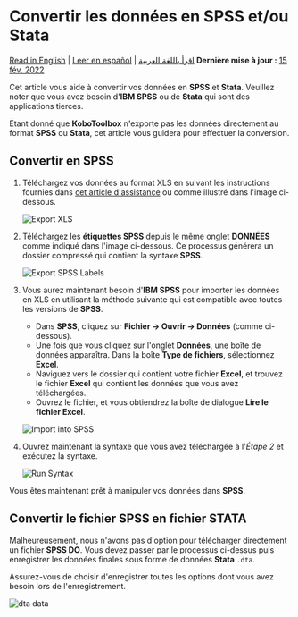 # Convertir les données en SPSS et/ou Stata
<a href="../converting_to_spss_and_stata.html">Read in English</a> | <a href="../es/converting_to_spss_and_stata.html">Leer en español</a> | <a href="../ar/converting_to_spss_and_stata.html">اقرأ باللغة العربية</a>
**Dernière mise à jour :** <a href="https://github.com/kobotoolbox/docs/blob/511ea4cb3c698a4b45e7c2b4efd1af4e356e811f/source/converting_to_spss_and_stata.md" class="reference">15 fév. 2022</a>

<p class="note">
  Cet article vous aide à convertir vos données en <strong>SPSS</strong> et
  <strong>Stata</strong>. Veuillez noter que vous avez besoin
  d'<strong>IBM SPSS</strong> ou de <strong>Stata</strong> qui sont des applications
  tierces.
</p>

Étant donné que **KoboToolbox** n'exporte pas les données directement au format **SPSS** ou **Stata**,
cet article vous guidera pour effectuer la conversion.

## Convertir en SPSS

1. Téléchargez vos données au format XLS en suivant les instructions fournies dans
   [cet article d'assistance](export_download.md) ou comme illustré dans l'image
   ci-dessous.

    ![Export XLS](/images/converting_to_spss_and_stata/export_xls.gif)

2. Téléchargez les **étiquettes SPSS** depuis le même onglet **DONNÉES** comme indiqué dans l'image
   ci-dessous. Ce processus générera un dossier compressé qui contient la
   syntaxe **SPSS**.

    ![Export SPSS Labels](/images/converting_to_spss_and_stata/export_spss_labels.gif)

3. Vous aurez maintenant besoin d'**IBM SPSS** pour importer les données en XLS en utilisant la méthode
   suivante qui est compatible avec toutes les versions de **SPSS**.

    - Dans **SPSS**, cliquez sur **Fichier -> Ouvrir -> Données** (comme ci-dessous).
    - Une fois que vous cliquez sur l'onglet **Données**, une boîte de données apparaîtra.
      Dans la boîte **Type de fichiers**, sélectionnez **Excel**.
    - Naviguez vers le dossier qui contient votre fichier **Excel**, et trouvez le
      fichier **Excel** qui contient les données que vous avez téléchargées.
    - Ouvrez le fichier, et vous obtiendrez la boîte de dialogue **Lire le fichier Excel**.

    ![Import into SPSS](/images/converting_to_spss_and_stata/import_into_spss.gif)

4. Ouvrez maintenant la syntaxe que vous avez téléchargée à l'_Étape 2_ et exécutez la syntaxe.

    ![Run Syntax](/images/converting_to_spss_and_stata/run_syntax.jpg)

Vous êtes maintenant prêt à manipuler vos données dans **SPSS**.

## Convertir le fichier SPSS en fichier STATA

Malheureusement, nous n'avons pas d'option pour télécharger directement un fichier **SPSS DO**.
Vous devez passer par le processus ci-dessus puis enregistrer les données finales sous forme de données
**Stata** `.dta`.

Assurez-vous de choisir d'enregistrer toutes les options dont vous avez besoin lors de l'enregistrement.

![dta data](/images/converting_to_spss_and_stata/dta_data.jpg)